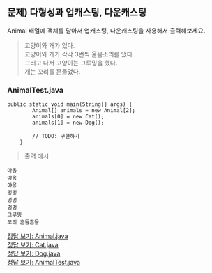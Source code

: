 ## 문제) 다형성과 업캐스팅, 다운캐스팅  
Animal 배열에 객체를 담아서 업캐스팅, 다운캐스팅을 사용해서 출력해보세요.  
  
> 고양이와 개가 있다.  
> 고양이와 개가 각각 3번씩 울음소리를 냈다.  
> 그러고 나서 고양이는 그루밍을 했다.  
> 개는 꼬리를 흔들었다.  
  
### AnimalTest.java  
```
public static void main(String[] args) {
		Animal[] animals = new Animal[2];
		animals[0] = new Cat();
		animals[1] = new Dog();
		
		// TODO: 구현하기
	}
```

> 출력 예시
```
야옹  
야옹  
야옹  
멍멍  
멍멍  
멍멍  
그루밍  
꼬리 흔들흔들  
```

[정답 보기: Animal.java](Animal.java)  
[정답 보기: Cat.java](Cat.java)  
[정답 보기: Dog.java](Dog.java)  
[정답 보기: AnimalTest.java](AnimalTest.java)
